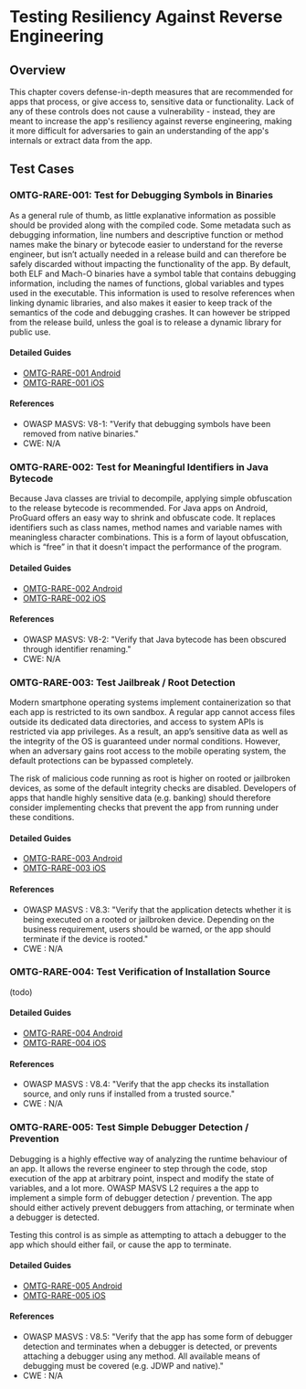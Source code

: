 # Testing Resiliency Against Reverse Engineering

## Overview

This chapter covers defense-in-depth measures that are recommended for apps that process, or give access to, sensitive data or functionality. Lack of any of these controls does not cause a vulnerability - instead, they are meant to increase the app's resiliency against reverse engineering, making it more difficult for adversaries to gain an understanding of the app's internals or extract data from the app.

## Test Cases

### OMTG-RARE-001: Test for Debugging Symbols in Binaries

As a general rule of thumb, as little explanative information as possible should be provided along with the compiled code. Some metadata such as debugging information, line numbers and descriptive function or method names make the binary or bytecode easier to understand for the reverse engineer, but isn’t actually needed in a release build and can therefore be safely discarded without impacting the functionality of the app.
By default, both ELF and Mach-O binaries have a symbol table that contains debugging information, including the names of functions, global variables and types used in the executable. This information is used to resolve references when linking dynamic libraries, and also makes it easier to keep track of the semantics of the code and debugging crashes. It can however be stripped from the release build, unless the goal is to release a dynamic library for public use.

#### Detailed Guides

- [OMTG-RARE-001 Android](0x06a_OMTG-RARE_Android.md#OMTG-RARE-001)
- [OMTG-RARE-001 iOS](0x06b_OMTG-RARE_iOS.md#OMTG-RARE-001)

#### References

- OWASP MASVS: V8-1: "Verify that debugging symbols have been removed from native binaries."
- CWE: N/A

### OMTG-RARE-002: Test for Meaningful Identifiers in Java Bytecode

Because Java classes are trivial to decompile, applying simple obfuscation to the release bytecode is recommended. For Java apps on Android, ProGuard offers an easy way to shrink and obfuscate code. It replaces identifiers such as  class names, method names and variable names with meaningless character combinations. This is a form of layout obfuscation, which is “free” in that it doesn't impact the performance of the program. 

#### Detailed Guides

- [OMTG-RARE-002 Android](0x06a_OMTG-RARE_Android.md#OMTG-RARE-002)
- [OMTG-RARE-002 iOS](0x06b_OMTG-RARE_iOS.md#OMTG-RARE-002)

#### References

- OWASP MASVS: V8-2: "Verify that Java bytecode has been obscured through identifier renaming."
- CWE: N/A

### OMTG-RARE-003: Test Jailbreak / Root Detection

Modern smartphone operating systems implement containerization so that each app is restricted to its own sandbox. A regular app cannot access files outside its dedicated data directories, and access to system APIs is restricted via app privileges. As a result, an app’s sensitive data as well as the integrity of the OS is guaranteed under normal conditions. However, when an adversary gains root access to the mobile operating system, the default protections can be bypassed completely.

The risk of malicious code running as root is higher on rooted or jailbroken devices, as some of the default integrity checks are disabled. Developers of apps that handle highly sensitive data (e.g. banking) should therefore consider implementing checks that prevent the app from running under these conditions.

#### Detailed Guides

- [OMTG-RARE-003 Android](0x06a_OMTG-RARE_Android.md#OMTG-RARE-003)
- [OMTG-RARE-003 iOS](0x06b_OMTG-RARE_iOS.md#OMTG-RARE-003)

#### References

- OWASP MASVS : V8.3: "Verify that the application detects whether it is being executed on a rooted or jailbroken device. Depending on the business requirement, users should be warned, or the app should terminate if the device is rooted."
- CWE : N/A

### OMTG-RARE-004: Test Verification of Installation Source

(todo)

#### Detailed Guides

- [OMTG-RARE-004 Android](0x06a_OMTG-RARE_Android.md#OMTG-RARE-004)
- [OMTG-RARE-004 iOS](0x06b_OMTG-RARE_iOS.md#OMTG-RARE-004)

#### References

- OWASP MASVS : V8.4: "Verify that the app checks its installation source, and only runs if installed from a trusted source."
- CWE : N/A

### OMTG-RARE-005: Test Simple Debugger Detection / Prevention

Debugging is a highly effective way of analyzing the runtime behaviour of an app. It allows the reverse engineer to step through the code, stop execution of the app at arbitrary point, inspect and modify the state of variables, and a lot more. OWASP MASVS L2 requires a the app to implement a simple form of debugger detection / prevention. The app should either actively prevent debuggers from attaching, or terminate when a debugger is detected. 

Testing this control is as simple as attempting to attach a debugger to the app which should either fail, or cause the app to terminate.

#### Detailed Guides

- [OMTG-RARE-005 Android](0x06a_OMTG-RARE_Android.md#OMTG-RARE-005)
- [OMTG-RARE-005 iOS](0x06b_OMTG-RARE_iOS.md#OMTG-RARE-005)

#### References

- OWASP MASVS : V8.5: "Verify that the app has some form of debugger detection and terminates when a debugger is detected, or prevents attaching a debugger using any method. All available means of debugging must be covered (e.g. JDWP and native)."
- CWE : N/A
